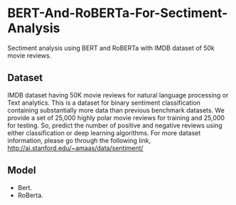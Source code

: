 # BERT-And-RoBERTa-For-Sectiment-Analysis
Sectiment analysis using BERT and RoBERTa with IMDB dataset of 50k movie reviews.

## Dataset
IMDB dataset having 50K movie reviews for natural language processing or Text analytics.
This is a dataset for binary sentiment classification containing substantially more data than previous benchmark datasets. We provide a set of 25,000 highly polar movie reviews for training and 25,000 for testing. So, predict the number of positive and negative reviews using either classification or deep learning algorithms.
For more dataset information, please go through the following link,
http://ai.stanford.edu/~amaas/data/sentiment/

## Model 
- Bert.
- RoBerta.